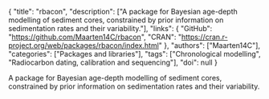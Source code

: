 {
  "title": "rbacon",
  "description": ["A package for Bayesian age-depth modelling of sediment cores, constrained by prior information on sedimentation rates and their variability."],
  "links": {
    "GitHub": "https://github.com/Maarten14C/rbacon",
    "CRAN": "https://cran.r-project.org/web/packages/rbacon/index.html"
  },
  "authors": ["Maarten14C"],
  "categories": ["Packages and libraries"],
  "tags": ["Chronological modelling", "Radiocarbon dating, calibration and sequencing"],
  "doi": null
}

<!-- Generated by csv2md.R – do not edit by hand -->

A package for Bayesian age-depth modelling of sediment cores, constrained by prior information on sedimentation rates and their variability.